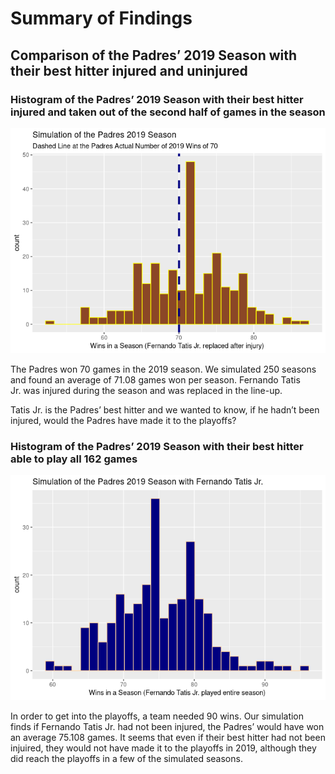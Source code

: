 Summary of Findings
================

## Comparison of the Padres’ 2019 Season with their best hitter injured and uninjured

### Histogram of the Padres’ 2019 Season with their best hitter injured and taken out of the second half of games in the season

![](plot_and_mean_files/figure-gfm/unnamed-chunk-1-1.png)<!-- -->

The Padres won 70 games in the 2019 season. We simulated 250 seasons and
found an average of 71.08 games won per season. Fernando Tatis Jr. was
injured during the season and was replaced in the line-up.

Tatis Jr. is the Padres’ best hitter and we wanted to know, if he hadn’t
been injured, would the Padres have made it to the
playoffs?

### Histogram of the Padres’ 2019 Season with their best hitter able to play all 162 games

![](plot_and_mean_files/figure-gfm/unnamed-chunk-2-1.png)<!-- -->

In order to get into the playoffs, a team needed 90 wins. Our simulation
finds if Fernando Tatis Jr. had not been injured, the Padres’ would have
won an average 75.108 games. It seems that even if their best hitter had
not been injuired, they would not have made it to the playoffs in 2019, although 
they did reach the playoffs in a few of the simulated seasons.
